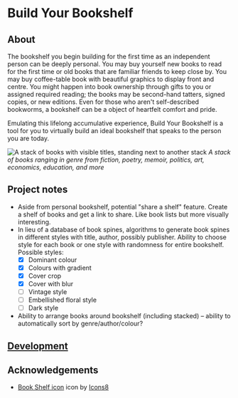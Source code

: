 # Build Your Bookshelf

## About

The bookshelf you begin building for the first time as an independent person can be deeply personal. You may buy yourself new books to read for the first time or old books that are familiar friends to keep close by. You may buy coffee-table book with beautiful graphics to display front and centre. You might happen into book ownership through gifts to you or assigned required reading; the books may be second-hand tatters, signed copies, or new editions. Even for those who aren't self-described bookworms, a bookshelf can be a object of heartfelt comfort and pride.

Emulating this lifelong accumulative experience, Build Your Bookshelf is a tool for you to virtually build an ideal bookshelf that speaks to the person you are today.

![A stack of books with visible titles, standing next to another stack](https://github.com/whykatherine/build-your-bookshelf/blob/master/documentation/IMG_9583.jpeg)
*A stack of books ranging in genre from fiction, poetry, memoir, politics, art, economics, education, and more*

## Project notes

- Aside from personal bookshelf, potential "share a shelf" feature. Create a shelf of books and get a link to share. Like book lists but more visually interesting.
- In lieu of a database of book spines, algorithms to generate book spines in different styles with title, author, possibly publisher. Ability to choose style for each book or one style with randomness for entire bookshelf. Possible styles:
    + [x] Dominant colour
    + [x] Colours with gradient
    + [x] Cover crop
    + [x] Cover with blur
    + [ ] Vintage style
    + [ ] Embellished floral style
    + [ ] Dark style
- Ability to arrange books around bookshelf (including stacked) – ability to automatically sort by genre/author/colour?

## [Development](https://github.com/whykatherine/build-your-bookshelf/blob/master/DEVELOPMENT.md)

## Acknowledgements

- [Book Shelf icon](https://icons8.com/icons/set/book-shelf) icon by [Icons8](https://icons8.com/)